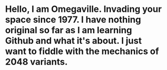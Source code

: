Hello, I am Omegaville.  Invading your space since 1977.
I have nothing original so far as I am learning Github and what it's about.
I just want to fiddle with the mechanics of 2048 variants.
==================
